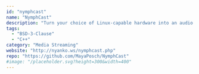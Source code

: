 ```yaml
---
id: "nymphcast"
name: "NymphCast"
description: "Turn your choice of Linux-capable hardware into an audio and video source for a television or powered speakers (alternative to Chromecast)."
tags:
  - "BSD-3-Clause"
  - "C++"
category: "Media Streaming"
website: "http://nyanko.ws/nymphcast.php"
repo: "https://github.com/MayaPosch/NymphCast"
#image: "/placeholder.svg?height=300&width=400"
---
```


